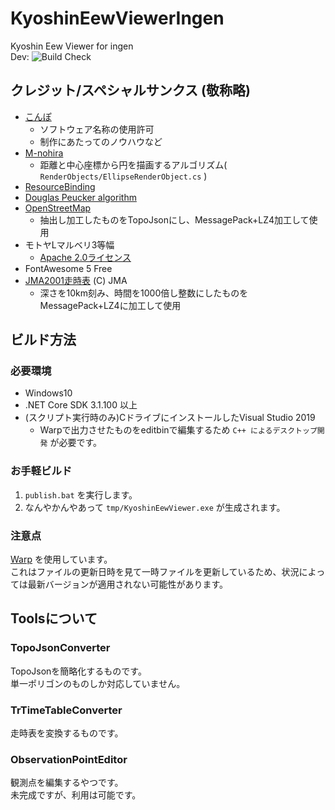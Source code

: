 # KyoshinEewViewerIngen
Kyoshin Eew Viewer for ingen  
Dev: ![Build Check](https://github.com/ingen084/KyoshinEewViewerIngen/workflows/Build%20Check/badge.svg?branch=develop)

## クレジット/スペシャルサンクス (敬称略)

- [こんぽ](https://twitter.com/compo031)
  - ソフトウェア名称の使用許可
  - 制作にあたってのノウハウなど
- [M-nohira](https://github.com/M-nohira)
  - 距離と中心座標から円を描画するアルゴリズム( `RenderObjects/EllipseRenderObject.cs` )
- [ResourceBinding](https://stackoverflow.com/questions/20564862/binding-to-resource-key-wpf)
- [Douglas Peucker algorithm](https://www.codeproject.com/Articles/18936/A-C-Implementation-of-Douglas-Peucker-Line-Appro)
- [OpenStreetMap](https://openstreetmap.org)
  - 抽出し加工したものをTopoJsonにし、MessagePack+LZ4加工して使用
- モトヤLマルベリ3等幅
  - [Apache 2.0ライセンス](http://www.apache.org/licenses/LICENSE-2.0)
- FontAwesome 5 Free
- [JMA2001走時表](https://www.data.jma.go.jp/svd/eqev/data/bulletin/catalog/appendix/trtime/trt_j.html) (C) JMA
  - 深さを10km刻み、時間を1000倍し整数にしたものをMessagePack+LZ4に加工して使用

## ビルド方法

### 必要環境

- Windows10
- .NET Core SDK 3.1.100 以上
- (スクリプト実行時のみ)CドライブにインストールしたVisual Studio 2019
  - Warpで出力させたものをeditbinで編集するため `C++ によるデスクトップ開発` が必要です。

### お手軽ビルド

1. `publish.bat` を実行します。
2. なんやかんやあって `tmp/KyoshinEewViewer.exe` が生成されます。

### 注意点

[Warp](https://github.com/dgiagio/warp) を使用しています。  
これはファイルの更新日時を見て一時ファイルを更新しているため、状況によっては最新バージョンが適用されない可能性があります。

## Toolsについて

### TopoJsonConverter

TopoJsonを簡略化するものです。  
単一ポリゴンのものしか対応していません。

### TrTimeTableConverter

走時表を変換するものです。

### ObservationPointEditor

観測点を編集するやつです。  
未完成ですが、利用は可能です。
